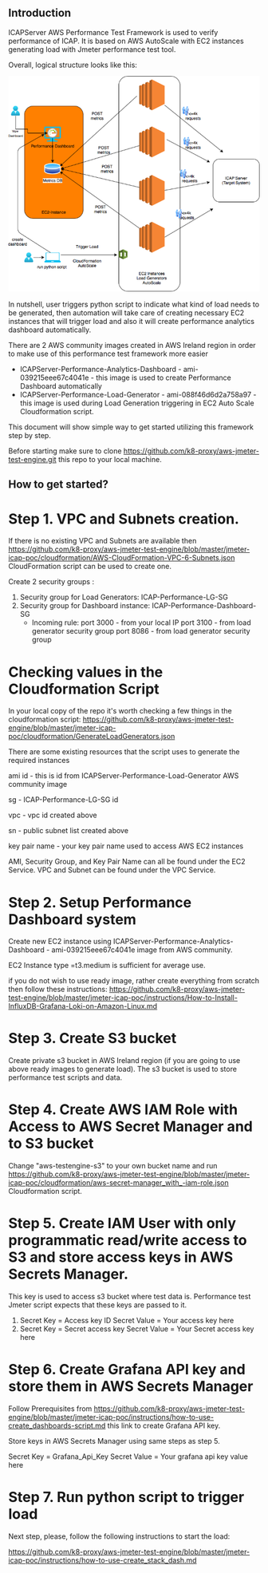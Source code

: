 ## Introduction
ICAPServer AWS Performance Test Framework is used to verify performance of ICAP. It is based on AWS AutoScale with EC2 instances generating load with Jmeter performance test tool.

Overall, logical structure looks like this:

![vm_load_vision](jmeter-icap-poc/instructions/img/ICAPServer-Performance-Analytics-Dashboard.png)

In nutshell, user triggers python script to indicate what kind of load needs to be generated, then automation will take care of creating necessary EC2 instances that will trigger load and also it will create performance analytics dashboard automatically.

There are 2 AWS community images created in AWS Ireland region in order to make use of this performance test framework more easier

 - ICAPServer-Performance-Analytics-Dashboard - ami-039215eee67c4041e - this image is used to create Performance Dashboard automatically
 - ICAPServer-Performance-Load-Generator - ami-088f46d6d2a758a97 - this image is used during Load Generation triggering in EC2 Auto Scale Cloudformation script.

This document will show simple way to get started utilizing this framework step by step.

Before starting make sure to clone https://github.com/k8-proxy/aws-jmeter-test-engine.git this repo to your local machine. 

## How to get started?

# Step 1. VPC and Subnets creation. 

If there is no existing VPC and Subnets are available then https://github.com/k8-proxy/aws-jmeter-test-engine/blob/master/jmeter-icap-poc/cloudformation/AWS-CloudFormation-VPC-6-Subnets.json CloudFormation script can be used to create one.

Create 2 security groups : 

1. Security group for Load Generators:  ICAP-Performance-LG-SG
2. Security group for Dashboard instance: ICAP-Performance-Dashboard-SG
    - Incoming rule: 
       port 3000 - from your local IP
       port 3100 - from load generator security group
       port 8086 - from load generator security group

# Checking values in the Cloudformation Script

In your local copy of the repo it's worth checking a few things in the cloudformation script: https://github.com/k8-proxy/aws-jmeter-test-engine/blob/master/jmeter-icap-poc/cloudformation/GenerateLoadGenerators.json

There are some existing resources that the script uses to generate the required instances

ami id - this is id from ICAPServer-Performance-Load-Generator AWS community image

sg - ICAP-Performance-LG-SG id

vpc - vpc id created above

sn - public subnet list created above

key pair name - your key pair name used to access AWS EC2 instances

AMI, Security Group, and Key Pair Name can all be found under the EC2 Service.
VPC and Subnet can be found under the VPC Service.

# Step 2. Setup Performance Dashboard system

Create new EC2 instance using ICAPServer-Performance-Analytics-Dashboard - ami-039215eee67c4041e image from AWS community. 

EC2 Instance type =t3.medium is sufficient for average use. 

if you do not wish to use ready image, rather create everything from scratch then follow these instructions:
https://github.com/k8-proxy/aws-jmeter-test-engine/blob/master/jmeter-icap-poc/instructions/How-to-Install-InfluxDB-Grafana-Loki-on-Amazon-Linux.md

# Step 3. Create S3 bucket

Create private s3 bucket in AWS Ireland region (if you are going to use above ready images to generate load). The s3 bucket is used to store performance test scripts and data. 

# Step 4. Create AWS IAM Role with Access to AWS Secret Manager and to S3 bucket

Change "aws-testengine-s3" to your own bucket name and run https://github.com/k8-proxy/aws-jmeter-test-engine/blob/master/jmeter-icap-poc/cloudformation/aws-secret-manager_with_-iam-role.json Cloudformation script.

# Step 5. Create IAM User with only programmatic read/write access to S3 and store access keys in AWS Secrets Manager.

This key is used to access s3 bucket where test data is.
Performance test Jmeter script expects that these keys are passed to it. 

1. Secret Key = Access key ID 
   Secret Value = Your access key here
2. Secret Key = Secret access key 
   Secret Value = Your Secret access key here

# Step 6. Create Grafana API key and store them in AWS Secrets Manager

Follow Prerequisites from https://github.com/k8-proxy/aws-jmeter-test-engine/blob/master/jmeter-icap-poc/instructions/how-to-use-create_dashboards-script.md this link to create Grafana API key.

Store keys in AWS Secrets Manager using same steps as step 5.

Secret Key = Grafana_Api_Key
Secret Value = Your grafana api key value here

# Step 7. Run python script to trigger load

Next step, please, follow the following instructions to start the load:

https://github.com/k8-proxy/aws-jmeter-test-engine/blob/master/jmeter-icap-poc/instructions/how-to-use-create_stack_dash.md







